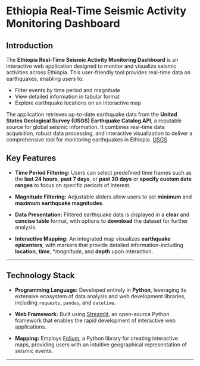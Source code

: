 # Ethiopia Real-Time Seismic Activity Monitoring Dashboard

## Introduction

The **Ethiopia Real-Time Seismic Activity Monitoring Dashboard** is an interactive web application designed to monitor and visualize seismic activities across Ethiopia. This user-friendly tool provides real-time data on earthquakes, enabling users to:

- Filter events by time period and magnitude
- View detailed information in tabular format
- Explore earthquake locations on an interactive map

The application retrieves up-to-date earthquake data from the **United States Geological Survey (USGS) Earthquake Catalog API**, a reputable source for global seismic information. It combines real-time data acquisition, robust data processing, and interactive visualization to deliver a comprehensive tool for monitoring earthquakes in Ethiopia. [USGS](https://earthquake.usgs.gov/fdsnws/event/1/quer)

## Key Features

- **Time Period Filtering:** Users can select predefined time frames such as the **last 24 hours**, **past 7 days**, or **past 30 days** or **specify custom date ranges** to focus on specific periods of interest.

- **Magnitude Filtering:** Adjustable sliders allow users to set **minimum** and **maximum** **earthquake magnitudes**.

- **Data Presentation:** Filtered earthquake data is displayed in a **clear** and **concise table** format, with options to **download** the dataset for further analysis.

- **Interactive Mapping:** An integrated map visualizes **earthquake epicenters**, with markers that provide detailed information-including **location**, **time**, **magnitude*, and **depth** upon interaction.
---

## Technology Stack

- **Programming Language:** Developed entirely in **Python**, leveraging its extensive ecosystem of data analysis and web development libraries, including `requests`, `pandas`, and `datetime`.

- **Web Framework:** Built using [Streamlit](https://streamlit.io/), an open-source Python framework that enables the rapid development of interactive web applications.

- **Mapping:** Employs [Folium](https://python-visualization.github.io/folium/), a Python library for creating interactive maps, providing users with an intuitive geographical representation of seismic events.
---